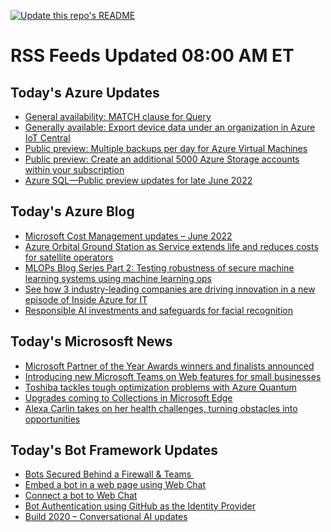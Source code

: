 
<!--
**nanigan/nanigan** is a ✨ _special_ ✨ repository because its `README.md` (this file) appears on your GitHub profile.

Here are some ideas to get you started:

- 🔭 I’m currently working on ...
- 🌱 I’m currently learning ...
- 👯 I’m looking to collaborate on ...
- 🤔 I’m looking for help with ...
- 💬 Ask me about ...
- 📫 How to reach me: ...
- 😄 Pronouns: ...
- ⚡ Fun fact: ...
-->

[![Update this repo's README](https://github.com/nanigan/nanigan/actions/workflows/update.yml/badge.svg)](https://github.com/nanigan/nanigan/actions/workflows/update.yml)

# RSS Feeds Updated 08:00 AM ET

## Today's Azure Updates

<!--START_SECTION:feed-->
* [General availability: MATCH clause for Query](https:&#x2F;&#x2F;azure.microsoft.com&#x2F;en-us&#x2F;updates&#x2F;matchclausequery&#x2F;)
* [Generally available: Export device data under an organization in Azure IoT Central](https:&#x2F;&#x2F;azure.microsoft.com&#x2F;en-us&#x2F;updates&#x2F;iotc-export-data-under-organization&#x2F;)
* [Public preview: Multiple backups per day for Azure Virtual Machines](https:&#x2F;&#x2F;azure.microsoft.com&#x2F;en-us&#x2F;updates&#x2F;mbpd-azurevm-preview&#x2F;)
* [Public preview: Create an additional 5000 Azure Storage accounts within your subscription](https:&#x2F;&#x2F;azure.microsoft.com&#x2F;en-us&#x2F;updates&#x2F;preview-5kaccountlimit&#x2F;)
* [Azure SQL—Public preview updates for late June 2022](https:&#x2F;&#x2F;azure.microsoft.com&#x2F;en-us&#x2F;updates&#x2F;azure-sql-public-preview-updates-for-late-june-2022&#x2F;)
<!--END_SECTION:feed-->

## Today's Azure Blog

<!--START_SECTION:blog-->
* [Microsoft Cost Management updates – June 2022](https:&#x2F;&#x2F;azure.microsoft.com&#x2F;blog&#x2F;microsoft-cost-management-updates-june-2022&#x2F;)
* [Azure Orbital Ground Station as Service extends life and reduces costs for satellite operators](https:&#x2F;&#x2F;azure.microsoft.com&#x2F;blog&#x2F;azure-orbital-ground-station-as-service-extends-life-and-reduces-costs-for-satellite-operators&#x2F;)
* [MLOPs Blog Series Part 2: Testing robustness of secure machine learning systems using machine learning ops](https:&#x2F;&#x2F;azure.microsoft.com&#x2F;blog&#x2F;mlops-blog-series-part-2-testing-robustness-of-secure-machine-learning-systems-using-machine-learning-ops&#x2F;)
* [See how 3 industry-leading companies are driving innovation in a new episode of Inside Azure for IT](https:&#x2F;&#x2F;azure.microsoft.com&#x2F;blog&#x2F;see-how-3-industryleading-companies-are-driving-innovation-in-a-new-episode-of-inside-azure-for-it&#x2F;)
* [Responsible AI investments and safeguards for facial recognition](https:&#x2F;&#x2F;azure.microsoft.com&#x2F;blog&#x2F;responsible-ai-investments-and-safeguards-for-facial-recognition&#x2F;)
<!--END_SECTION:blog-->

## Today's Micrososft News

<!--START_SECTION:news-->
* [Microsoft Partner of the Year Awards winners and finalists announced](https:&#x2F;&#x2F;blogs.partner.microsoft.com&#x2F;mpn&#x2F;congratulations-to-the-2022-microsoft-partner-of-the-year-awards-winners-and-finalists&#x2F;)
* [Introducing new Microsoft Teams on Web features for small businesses](https:&#x2F;&#x2F;techcommunity.microsoft.com&#x2F;t5&#x2F;microsoft-teams-blog&#x2F;introducing-new-microsoft-teams-on-web-features-for-small&#x2F;ba-p&#x2F;3556209)
* [Toshiba tackles tough optimization problems with Azure Quantum](https:&#x2F;&#x2F;cloudblogs.microsoft.com&#x2F;quantum&#x2F;2022&#x2F;06&#x2F;27&#x2F;toshiba-launches-new-sqbm-quantum-inspired-optimization-provider-on-azure-quantum&#x2F;)
* [Upgrades coming to Collections in Microsoft Edge](https:&#x2F;&#x2F;blogs.windows.com&#x2F;windowsexperience&#x2F;2022&#x2F;06&#x2F;28&#x2F;upgrades-coming-to-collections-in-microsoft-edge&#x2F;)
* [Alexa Carlin takes on her health challenges, turning obstacles into opportunities](https:&#x2F;&#x2F;blogs.windows.com&#x2F;windowsexperience&#x2F;2022&#x2F;06&#x2F;27&#x2F;alexa-carlin-takes-on-her-health-challenges-turning-obstacles-into-opportunities&#x2F;)
<!--END_SECTION:news-->

## Today's Bot Framework Updates

<!--START_SECTION:bot-->
* [Bots Secured Behind a Firewall &amp; Teams ](https:&#x2F;&#x2F;blog.botframework.com&#x2F;2020&#x2F;11&#x2F;23&#x2F;bots-secured-behind-a-firewall-teams&#x2F;)
* [Embed a bot in a web page using Web Chat](https:&#x2F;&#x2F;blog.botframework.com&#x2F;2020&#x2F;08&#x2F;05&#x2F;embed-a-bot-in-a-website&#x2F;)
* [Connect a bot to Web Chat](https:&#x2F;&#x2F;blog.botframework.com&#x2F;2020&#x2F;06&#x2F;28&#x2F;connect-a-bot-to-web-chat&#x2F;)
* [Bot Authentication using GitHub as the Identity Provider](https:&#x2F;&#x2F;blog.botframework.com&#x2F;2020&#x2F;06&#x2F;22&#x2F;bot-authentication-using-github-as-the-identity-provider&#x2F;)
* [Build 2020 – Conversational AI updates](https:&#x2F;&#x2F;blog.botframework.com&#x2F;2020&#x2F;05&#x2F;19&#x2F;build-2020-conversational-ai-updates&#x2F;)
<!--END_SECTION:bot-->